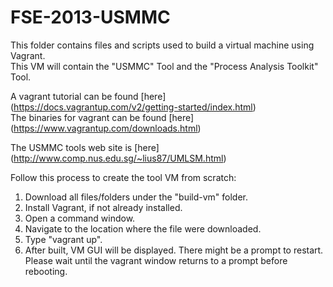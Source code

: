 # FSE-2013-USMMC
This folder contains files and scripts used to build a virtual machine using Vagrant.  
This VM will contain the "USMMC" Tool and the "Process Analysis Toolkit" Tool.

A vagrant tutorial can be found [here] (https://docs.vagrantup.com/v2/getting-started/index.html)  
The binaries for vagrant can be found [here] (https://www.vagrantup.com/downloads.html) 

The USMMC tools web site is [here] (http://www.comp.nus.edu.sg/~lius87/UMLSM.html)

Follow this process to create the tool VM from scratch:  
1. Download all files/folders under the "build-vm" folder.  
2. Install Vagrant, if not already installed.  
3. Open a command window.  
4. Navigate to the location where the file were downloaded.  
5. Type "vagrant up".  
6. After built, VM GUI will be displayed. There might be a prompt to restart. Please wait until the vagrant window returns to a prompt before rebooting.  
